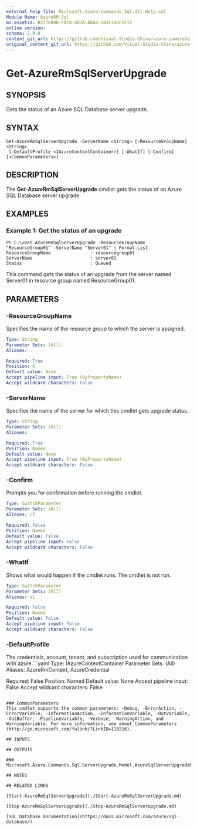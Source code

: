 ```yaml
---
external help file: Microsoft.Azure.Commands.Sql.dll-Help.xml
Module Name: AzureRM.Sql
ms.assetid: B3776B0B-FBC8-407A-A8A4-583C346CCF12
online version:
schema: 2.0.0
content_git_url: https://github.com/Visual-Studio-China/azure-powershell/blob/preview/src/ResourceManager/Sql/Commands.Sql/help/Get-AzureRmSqlServerUpgrade.md
original_content_git_url: https://github.com/Visual-Studio-China/azure-powershell/blob/preview/src/ResourceManager/Sql/Commands.Sql/help/Get-AzureRmSqlServerUpgrade.md
---
```


# Get-AzureRmSqlServerUpgrade

## SYNOPSIS
Gets the status of an Azure SQL Database server upgrade.

## SYNTAX

```
Get-AzureRmSqlServerUpgrade -ServerName <String> [-ResourceGroupName] <String>
 [-DefaultProfile <IAzureContextContainer>] [-WhatIf] [-Confirm] [<CommonParameters>]
```

## DESCRIPTION
The **Get-AzureRmSqlServerUpgrade** cmdlet gets the status of an Azure SQL Database server upgrade.

## EXAMPLES

### Example 1: Get the status of an upgrade
```
PS C:\>Get-AzureRmSqlServerUpgrade -ResourceGroupName "ResourceGroup01" -ServerName "Server01" | Format-List
ResourceGroupName               : resourcegroup01
ServerName                      : server01
Status                          : Queued
```

This command gets the status of an upgrade from the server named Server01 in resource group named ResourceGroup01.

## PARAMETERS

### -ResourceGroupName
Specifies the name of the resource group to which the server is assigned.

```yaml
Type: String
Parameter Sets: (All)
Aliases: 

Required: True
Position: 0
Default value: None
Accept pipeline input: True (ByPropertyName)
Accept wildcard characters: False
```

### -ServerName
Specifies the name of the server for which this cmdlet gets upgrade status.

```yaml
Type: String
Parameter Sets: (All)
Aliases: 

Required: True
Position: Named
Default value: None
Accept pipeline input: True (ByPropertyName)
Accept wildcard characters: False
```

### -Confirm
Prompts you for confirmation before running the cmdlet.

```yaml
Type: SwitchParameter
Parameter Sets: (All)
Aliases: cf

Required: False
Position: Named
Default value: False
Accept pipeline input: False
Accept wildcard characters: False
```

### -WhatIf
Shows what would happen if the cmdlet runs.
The cmdlet is not run.

```yaml
Type: SwitchParameter
Parameter Sets: (All)
Aliases: wi

Required: False
Position: Named
Default value: False
Accept pipeline input: False
Accept wildcard characters: False
```

### -DefaultProfile
The credentials, account, tenant, and subscription used for communication with azure.```yaml
Type: IAzureContextContainer
Parameter Sets: (All)
Aliases: AzureRmContext, AzureCredential

Required: False
Position: Named
Default value: None
Accept pipeline input: False
Accept wildcard characters: False
```

### CommonParameters
This cmdlet supports the common parameters: -Debug, -ErrorAction, -ErrorVariable, -InformationAction, -InformationVariable, -OutVariable, -OutBuffer, -PipelineVariable, -Verbose, -WarningAction, and -WarningVariable. For more information, see about_CommonParameters (http://go.microsoft.com/fwlink/?LinkID=113216).

## INPUTS

## OUTPUTS

### Microsoft.Azure.Commands.Sql.ServerUpgrade.Model.AzureSqlServerUpgradeModel

## NOTES

## RELATED LINKS

[Start-AzureRmSqlServerUpgrade](./Start-AzureRmSqlServerUpgrade.md)

[Stop-AzureRmSqlServerUpgrade](./Stop-AzureRmSqlServerUpgrade.md)

[SQL Database Documentation](https://docs.microsoft.com/azure/sql-database/)



